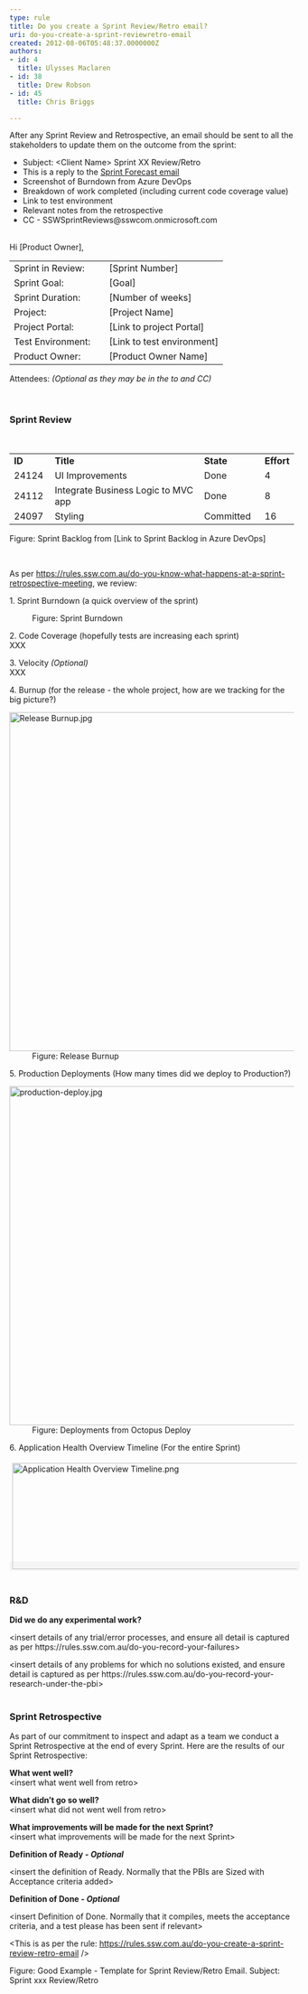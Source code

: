 ```yaml
---
type: rule
title: Do you create a Sprint Review/Retro email?
uri: do-you-create-a-sprint-reviewretro-email
created: 2012-08-06T05:48:37.0000000Z
authors:
- id: 4
  title: Ulysses Maclaren
- id: 38
  title: Drew Robson
- id: 45
  title: Chris Briggs

---
```




<span class='intro'> ​​After any Sprint Review and Retrospective, an email should be sent to all the stakeholders to update them on the outcome from the sprint&#58;<br> </span>

<ul><li>Subject&#58; &lt;Client Name&gt; Sprint XX Review/Retro </li><li>This is a reply to the 
      <a href="/Pages/Do-you-create-a-Sprint-Forecast-email.aspx">Sprint Forecast email </a></li><li>Screenshot of Burndown from Azure DevOps<br></li><li>Breakdown of work completed (including current code coverage value)<br></li><li>Link to test environment </li><li>Relevant notes from the retrospective<br></li><li>CC -&#160;SSWSprintReviews@sswcom.onmicrosoft.com<br>​<br></li></ul><div class="greyBox"><p>Hi [Product Owner], </p><table><tbody><tr><td>Sprint in Review&#58; </td><td>[Sprint Number]</td></tr><tr><td>Sprint Goal&#58; </td><td>[Goal​]</td></tr><tr><td>Sprint Duration&#58; </td><td>[Numbe​r of weeks]</td></tr><tr><td>Project&#58; </td><td>[Project Name]</td></tr><tr><td>Project Portal&#58; </td><td>[Link to project Portal]</td></tr><tr><td>Test Environment&#58; &#160; &#160; </td><td>[Link to test environment]</td></tr><tr><td>Product Owner&#58; </td><td>[Product Owner Name]</td></tr></tbody></table><p>Attendees&#58; 
      <em>(Optional as they may be in the to and CC)</em></p><p>&#160;<br></p><h3 class="ssw15-rteElement-H3">Sprint Review<br></h3><p>&#160;<br></p><table><tbody><tr><td> 
               <strong>ID</strong></td><td> 
               <strong>Title</strong></td><td> 
               <strong>State</strong></td><td colspan="1">​<strong>Effort</strong><br></td></tr><tr><td>24124&#160;<br></td><td>UI Improvements<br></td><td>Done<br></td><td colspan="1">​4<br></td></tr><tr><td>24112&#160;<br></td><td>Integrate Business Logic to MVC app&#160;&#160;<br></td><td>Done</td><td colspan="1">​8<br></td></tr><tr><td>24097&#160;<br></td><td>Styling<br></td><td>Committed&#160;&#160;<br></td><td colspan="1">​16<br></td></tr></tbody></table> 
   <span class="ms-rteCustom-FigureNormal">Figure&#58; Sprint Backlog from [Link to Sprint Backlog in Azure DevOps]</span> 
   <p>&#160;<br></p><p>As per <a href="/_layouts/15/FIXUPREDIRECT.ASPX?WebId=3dfc0e07-e23a-4cbb-aac2-e778b71166a2&amp;TermSetId=07da3ddf-0924-4cd2-a6d4-a4809ae20160&amp;TermId=4f02d28d-5375-4530-abcb-0b541683bcbc">https&#58;//rules.ssw.com.au/do-you-know-what-happens-at-a-sprint-retrospective-meeting​</a>, we review&#58;</p><p>1. Sprint Burndown (a quick overview of the sprint)</p><dl class="image"><dt>
         <img src="burndown.JPG" alt="" />
      </dt><dd>Figure&#58; Sprint Burndown</dd></dl><p>2. Code Coverage (hopefully tests are increasing each sprint)<br>XXX</p><p>3. Velocity 
      <em>(Optional)</em><br>XXX</p><p>4. Burnup (for the release - the whole project, how are we tracking for the big picture?)</p><dl class="image"><dt>
         <img alt="Release Burnup.jpg" src="Release%20Burnup.jpg" style="width&#58;600px;" />
      </dt><dd>Figure&#58; Release Burnup</dd></dl><p>5. Production Deployments (How many times did we deploy to Production?)<br></p><dl class="image"><dt>
         <img alt="production-deploy.jpg" src="production-deploy.png" style="width&#58;600px;" />
      </dt><dd>Figure&#58; Deployments from Octopus Deploy</dd></dl><p class="ssw15-rteElement-P">6​​. Application Health Overview Timeline&#160;(For the entire Sprint)​​<br></p><p><span style="background-color&#58;#f5f5f5;"><img alt="Application Health Overview Timeline.png" src="Application%20Insights.jpg" style="margin&#58;5px;width&#58;800px;height&#58;188px;" /><br></span>&#160;</p><h3 class="ssw15-rteElement-H3">R&amp;D&#160;<br></h3><p></p><p><strong>Did we do any experimental work?<br></strong></p><p>&lt;insert details of any trial/error processes, and ensure all detail is captured as per https&#58;//rules.ssw.com.au/do-you-record-your-failures&gt;<br></p><p>​&lt;insert details of any problems for which no solutions existed, and ensure detail is captured as per https&#58;//rules.ssw.com.au/do-you-record-your-research-under-the-pbi&gt;<br>​<br></p><h3 class="ssw15-rteElement-H3">​Sprint Retrospective<br></h3><p>As part of our commitment to inspect and adapt as a team we conduct a Sprint Retrospective at the end of every Sprint. Here are the results of our Sprint Retrospective&#58;<br></p><p> 
      <strong>What went well?</strong><br>&lt;insert what went well from retro&gt;<br></p><p> 
      <strong>What didn’t go so well?</strong><br>&lt;insert what did not went well from retro&gt;</p><p> 
      <strong>What improvements will be made for the next Sprint?</strong><br>&lt;insert what improvements will be made for the next Sprint&gt;</p><p> 
      <strong>Definition of Ready </strong>
      <em>
         <strong>- Optional​​​​​</strong></em></p><p>&lt;insert the definition of Ready. Normally that the PBIs are Sized with Acceptance criteria added&gt;</p><p> 
      <strong>Definition of Done </strong>
      <em>
         <strong>- Optional</strong></em></p><p>&lt;insert Definition of Done. Normally that it compiles, meets the acceptance criteria, and a test please has been sent if relevant&gt;​</p><p>&lt;This is as per the rule&#58; 
      <a href="/_layouts/15/FIXUPREDIRECT.ASPX?WebId=3dfc0e07-e23a-4cbb-aac2-e778b71166a2&amp;TermSetId=07da3ddf-0924-4cd2-a6d4-a4809ae20160&amp;TermId=2a845add-b4b9-45ac-b47f-c646fe7d0c40">https&#58;//rules.ssw.com.au/do-you-create-a-sprint-review-retro-email​</a>&#160;/&gt;</p></div>
<span class="ms-rteCustom-FigureNormal">Figure&#58; Good Example - Template for Sprint Review/Retro Email. Subject&#58; Sprint xxx Review/Retro</span>


